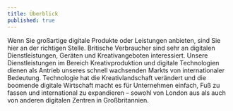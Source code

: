 ```yaml
---
title: Überblick
published: true
---
```


Wenn Sie großartige digitale Produkte oder Leistungen anbieten, sind Sie hier an der richtigen Stelle.  Britische Verbraucher sind sehr an digitalen Dienstleistungen, Geräten und Kreativangeboten interessiert. Unsere Dienstleistungen im Bereich Kreativproduktion und digitale Technologien dienen als Antrieb unseres schnell wachsenden Markts von internationaler Bedeutung. Technologie hat die Kreativlandschaft verändert und die boomende digitale Wirtschaft macht es für Unternehmen einfach, Fuß zu fassen und international zu expandieren – sowohl von London aus als auch von anderen digitalen Zentren in Großbritannien.
